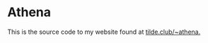 # Athena

This is the source code to my website found at [tilde.club/~athena.](https://tilde.club/~athena)